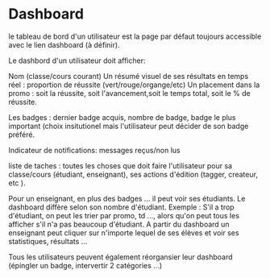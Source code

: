 # Dashboard

le tableau de bord d'un utilisateur est la page par défaut toujours accessible avec le lien dashboard (à définir).

Le dashbord d'un utilisateur doit afficher:

Nom (classe/cours courant)
Un résumé visuel de ses résultats en temps réel : proportion de réussite (vert/rouge/organge/etc)
Un placement dans la promo : soit la réussite, soit l'avancement,soit le temps total, soit le % de réussite.

Les badges : dernier badge acquis, nombre de badge, badge le plus important (choix insitutionel mais l'utilisateur peut décider de son badge préféré.

Indicateur de notifications: messages reçus/non lus

liste de taches : toutes les choses que doit faire l'utilisateur pour sa classe/cours (étudiant, enseignant), ses actions d'édition (tagger, createur, etc ).

Pour un enseignant, en plus des badges ... il peut voir ses étudiants. Le dashboard diffère selon son nombre d'étudiant.
Exemple : S'il a trop d'étudiant, on peut les trier par promo, td ..., alors qu'on peut tous les afficher s'il n'a pas beaucoup d'étudiant.
A partir du dashboard un enseignant peut cliquer sur n'importe lequel de ses élèves et voir ses statistiques, résultats ...

Tous les utilisateurs peuvent également réorgansier leur dashboard (épingler un badge, intervertir 2 catégories ...)

<!--- 
Author : Hugo 
Validator : Raphael 
-->
